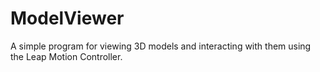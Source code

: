 # ModelViewer
A simple program for viewing 3D models and interacting with them using the Leap Motion Controller.
